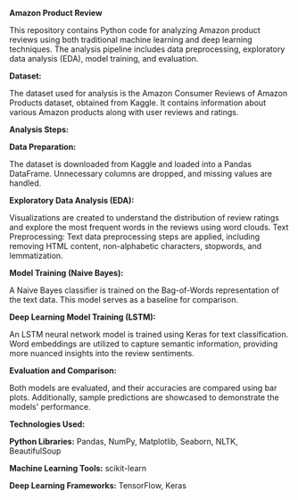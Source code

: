 **Amazon Product Review**

This repository contains Python code for analyzing Amazon product reviews using both traditional machine learning and deep learning techniques. The analysis pipeline includes data preprocessing, exploratory data analysis (EDA), model training, and evaluation.

**Dataset:**

The dataset used for analysis is the Amazon Consumer Reviews of Amazon Products dataset, obtained from Kaggle. It contains information about various Amazon products along with user reviews and ratings.

**Analysis Steps:**

**Data Preparation:**

The dataset is downloaded from Kaggle and loaded into a Pandas DataFrame. Unnecessary columns are dropped, and missing values are handled.

**Exploratory Data Analysis (EDA):**

Visualizations are created to understand the distribution of review ratings and explore the most frequent words in the reviews using word clouds.
Text Preprocessing: Text data preprocessing steps are applied, including removing HTML content, non-alphabetic characters, stopwords, and lemmatization.

**Model Training (Naive Bayes):**

A Naive Bayes classifier is trained on the Bag-of-Words representation of the text data. This model serves as a baseline for comparison.

**Deep Learning Model Training (LSTM):**

An LSTM neural network model is trained using Keras for text classification. Word embeddings are utilized to capture semantic information, providing more nuanced insights into the review sentiments.

**Evaluation and Comparison:**

Both models are evaluated, and their accuracies are compared using bar plots. Additionally, sample predictions are showcased to demonstrate the models' performance.

**Technologies Used:**

**Python Libraries:**   Pandas, NumPy, Matplotlib, Seaborn, NLTK, BeautifulSoup

**Machine Learning Tools:**    scikit-learn

**Deep Learning Frameworks:**    TensorFlow, Keras

